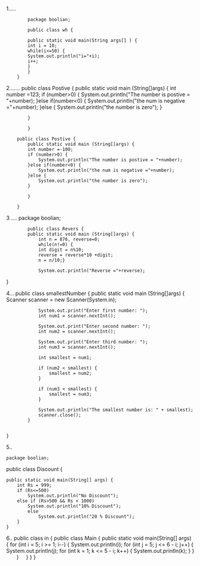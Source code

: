 1.....

			package boolian;
		
			public class wh {
		
			public static void main(String args[] ) {
			int i = 10;
			while(i<=50) {
			System.out.println("i="+i);
			i++;
			}
			}
		}

2.......
		public class Postive {
			public static void main (String[]args) {
			int number =123;
			if (number>0) {
				System.out.println("The number is postive = "+number);
			}else if(number<0) {
				System.out.println("the num is negative ="+number);
			}else {
				System.out.println("the number is zero");
			}
			
			}
		
			}

		public class Postive {
			public static void main (String[]args) {
			int number =-100;
			if (number>0) {
				System.out.println("The number is postive = "+number);
			}else if(number<0) {
				System.out.println("the num is negative ="+number);
			}else {
				System.out.println("the number is zero");
			}
			
			}
		
		}
		

3 ....
			package boolian;
			
			public class Revers {
			public static void main (String[]args) {
				int n = 876, reverse=0;
				while(n!=0) {
				int digit = n%10;
				reverse = reverse*10 +digit;
				n = n/10;}
				
				System.out.println("Reverse ="+reverse);
				
}	

4...
	public class smallestNumber {
	public static void main (String[]args) {
		        Scanner scanner = new Scanner(System.in);
		        
		        System.out.print("Enter first number: ");
		        int num1 = scanner.nextInt();

		        System.out.print("Enter second number: ");
		        int num2 = scanner.nextInt();

		        System.out.print("Enter third number: ");
		        int num3 = scanner.nextInt();

		        int smallest = num1;

		        if (num2 < smallest) {
		            smallest = num2;
		        }

		        if (num3 < smallest) {
		            smallest = num3;
		        }

		        System.out.println("The smallest number is: " + smallest);
		        scanner.close();
		    }
		

	}

5..

	package boolian;

public class Discount {

	public static void main(String[] args) {
		int Rs = 999;
		if (Rs<=500)
			System.out.println("No Discount");
		else if (Rs>500 && Rs < 1000)
			System.out.println("10% Discount");
			else
				System.out.println("20 % Discount");
		}
	}

6..
	public class in {
	public class Main {
	    public static void main(String[] args) {
	        for (int i = 5; i >= 1; i--) {
	            System.out.println(i);
	            for (int j = 5; j <= 6 - i; j++) {
	                System.out.println(j);
	                for (int k = 1; k <= 5 - i; k++) {
	                    System.out.println(k);
	                }
	            }
	        }
	    }
	}
}

